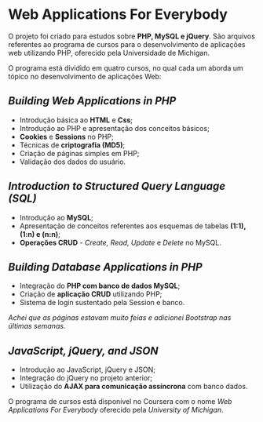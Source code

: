 # Web Applications For Everybody
 
O projeto foi criado para estudos sobre **PHP, MySQL e jQuery**.
São arquivos referentes ao programa de cursos para o desenvolvimento de aplicações web utilizando PHP, oferecido pela Universidade de Michigan.

O programa está dividido em quatro cursos, no qual cada um aborda um tópico no desenvolvimento de aplicações Web:
## _Building Web Applications in PHP_
  - Introdução básica ao **HTML** e **Css**;
  - Introdução ao PHP e apresentação dos conceitos básicos;
  - **Cookies** e **Sessions** no PHP;
  - Técnicas de **criptografia (MD5)**;
  - Criação de páginas simples em PHP;
  - Validação dos dados do usuário.
## _Introduction to Structured Query Language (SQL)_
  - Introdução ao **MySQL**;
  - Apresentação de conceitos referentes aos esquemas de tabelas **(1:1), (1:n) e (n:n)**;
  - **Operações CRUD** - *Create, Read, Update* e *Delete* no MySQL.
## _Building Database Applications in PHP_
  - Integração do **PHP com banco de dados MySQL**;
  - Criação de **aplicação CRUD** utilizando PHP;
  - Sistema de login sustentado pela Session e banco.

*Achei que as páginas estavam muito feias e adicionei Bootstrap nas últimas semanas.*  
  
## _JavaScript, jQuery, and JSON_
  - Introdução ao JavaScript, jQuery e JSON;
  - Integração do jQuery no projeto anterior;
  - Utilização do **AJAX para comunicação assíncrona** com banco dados.


O programa de cursos está disponível no Coursera com o nome *Web Applications For Everybody* oferecido pela *University of Michigan*.

